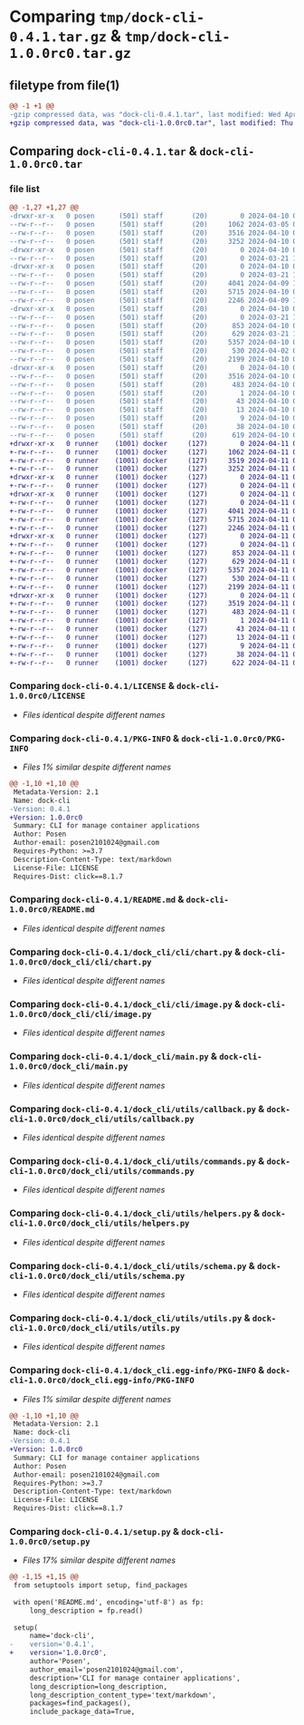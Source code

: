 # Comparing `tmp/dock-cli-0.4.1.tar.gz` & `tmp/dock-cli-1.0.0rc0.tar.gz`

## filetype from file(1)

```diff
@@ -1 +1 @@
-gzip compressed data, was "dock-cli-0.4.1.tar", last modified: Wed Apr 10 03:15:20 2024, max compression
+gzip compressed data, was "dock-cli-1.0.0rc0.tar", last modified: Thu Apr 11 09:49:11 2024, max compression
```

## Comparing `dock-cli-0.4.1.tar` & `dock-cli-1.0.0rc0.tar`

### file list

```diff
@@ -1,27 +1,27 @@
-drwxr-xr-x   0 posen      (501) staff       (20)        0 2024-04-10 03:15:20.559459 dock-cli-0.4.1/
--rw-r--r--   0 posen      (501) staff       (20)     1062 2024-03-05 06:48:54.000000 dock-cli-0.4.1/LICENSE
--rw-r--r--   0 posen      (501) staff       (20)     3516 2024-04-10 03:15:20.559207 dock-cli-0.4.1/PKG-INFO
--rw-r--r--   0 posen      (501) staff       (20)     3252 2024-04-10 02:52:04.000000 dock-cli-0.4.1/README.md
-drwxr-xr-x   0 posen      (501) staff       (20)        0 2024-04-10 03:15:20.555271 dock-cli-0.4.1/dock_cli/
--rw-r--r--   0 posen      (501) staff       (20)        0 2024-03-21 16:14:08.000000 dock-cli-0.4.1/dock_cli/__init__.py
-drwxr-xr-x   0 posen      (501) staff       (20)        0 2024-04-10 03:15:20.557097 dock-cli-0.4.1/dock_cli/cli/
--rw-r--r--   0 posen      (501) staff       (20)        0 2024-03-21 16:14:08.000000 dock-cli-0.4.1/dock_cli/cli/__init__.py
--rw-r--r--   0 posen      (501) staff       (20)     4041 2024-04-09 16:22:11.000000 dock-cli-0.4.1/dock_cli/cli/chart.py
--rw-r--r--   0 posen      (501) staff       (20)     5715 2024-04-10 03:04:21.000000 dock-cli-0.4.1/dock_cli/cli/image.py
--rw-r--r--   0 posen      (501) staff       (20)     2246 2024-04-09 17:50:45.000000 dock-cli-0.4.1/dock_cli/main.py
-drwxr-xr-x   0 posen      (501) staff       (20)        0 2024-04-10 03:15:20.558621 dock-cli-0.4.1/dock_cli/utils/
--rw-r--r--   0 posen      (501) staff       (20)        0 2024-03-21 16:14:08.000000 dock-cli-0.4.1/dock_cli/utils/__init__.py
--rw-r--r--   0 posen      (501) staff       (20)      853 2024-04-10 02:12:30.000000 dock-cli-0.4.1/dock_cli/utils/callback.py
--rw-r--r--   0 posen      (501) staff       (20)      629 2024-03-21 16:14:08.000000 dock-cli-0.4.1/dock_cli/utils/commands.py
--rw-r--r--   0 posen      (501) staff       (20)     5357 2024-04-10 03:08:28.000000 dock-cli-0.4.1/dock_cli/utils/helpers.py
--rw-r--r--   0 posen      (501) staff       (20)      530 2024-04-02 03:22:43.000000 dock-cli-0.4.1/dock_cli/utils/schema.py
--rw-r--r--   0 posen      (501) staff       (20)     2199 2024-04-10 02:13:11.000000 dock-cli-0.4.1/dock_cli/utils/utils.py
-drwxr-xr-x   0 posen      (501) staff       (20)        0 2024-04-10 03:15:20.558952 dock-cli-0.4.1/dock_cli.egg-info/
--rw-r--r--   0 posen      (501) staff       (20)     3516 2024-04-10 03:15:20.000000 dock-cli-0.4.1/dock_cli.egg-info/PKG-INFO
--rw-r--r--   0 posen      (501) staff       (20)      483 2024-04-10 03:15:20.000000 dock-cli-0.4.1/dock_cli.egg-info/SOURCES.txt
--rw-r--r--   0 posen      (501) staff       (20)        1 2024-04-10 03:15:20.000000 dock-cli-0.4.1/dock_cli.egg-info/dependency_links.txt
--rw-r--r--   0 posen      (501) staff       (20)       43 2024-04-10 03:15:20.000000 dock-cli-0.4.1/dock_cli.egg-info/entry_points.txt
--rw-r--r--   0 posen      (501) staff       (20)       13 2024-04-10 03:15:20.000000 dock-cli-0.4.1/dock_cli.egg-info/requires.txt
--rw-r--r--   0 posen      (501) staff       (20)        9 2024-04-10 03:15:20.000000 dock-cli-0.4.1/dock_cli.egg-info/top_level.txt
--rw-r--r--   0 posen      (501) staff       (20)       38 2024-04-10 03:15:20.559508 dock-cli-0.4.1/setup.cfg
--rw-r--r--   0 posen      (501) staff       (20)      619 2024-04-10 01:50:43.000000 dock-cli-0.4.1/setup.py
+drwxr-xr-x   0 runner    (1001) docker     (127)        0 2024-04-11 09:49:11.633998 dock-cli-1.0.0rc0/
+-rw-r--r--   0 runner    (1001) docker     (127)     1062 2024-04-11 09:48:59.000000 dock-cli-1.0.0rc0/LICENSE
+-rw-r--r--   0 runner    (1001) docker     (127)     3519 2024-04-11 09:49:11.633998 dock-cli-1.0.0rc0/PKG-INFO
+-rw-r--r--   0 runner    (1001) docker     (127)     3252 2024-04-11 09:48:59.000000 dock-cli-1.0.0rc0/README.md
+drwxr-xr-x   0 runner    (1001) docker     (127)        0 2024-04-11 09:49:11.629998 dock-cli-1.0.0rc0/dock_cli/
+-rw-r--r--   0 runner    (1001) docker     (127)        0 2024-04-11 09:48:59.000000 dock-cli-1.0.0rc0/dock_cli/__init__.py
+drwxr-xr-x   0 runner    (1001) docker     (127)        0 2024-04-11 09:49:11.629998 dock-cli-1.0.0rc0/dock_cli/cli/
+-rw-r--r--   0 runner    (1001) docker     (127)        0 2024-04-11 09:48:59.000000 dock-cli-1.0.0rc0/dock_cli/cli/__init__.py
+-rw-r--r--   0 runner    (1001) docker     (127)     4041 2024-04-11 09:48:59.000000 dock-cli-1.0.0rc0/dock_cli/cli/chart.py
+-rw-r--r--   0 runner    (1001) docker     (127)     5715 2024-04-11 09:48:59.000000 dock-cli-1.0.0rc0/dock_cli/cli/image.py
+-rw-r--r--   0 runner    (1001) docker     (127)     2246 2024-04-11 09:48:59.000000 dock-cli-1.0.0rc0/dock_cli/main.py
+drwxr-xr-x   0 runner    (1001) docker     (127)        0 2024-04-11 09:49:11.633998 dock-cli-1.0.0rc0/dock_cli/utils/
+-rw-r--r--   0 runner    (1001) docker     (127)        0 2024-04-11 09:48:59.000000 dock-cli-1.0.0rc0/dock_cli/utils/__init__.py
+-rw-r--r--   0 runner    (1001) docker     (127)      853 2024-04-11 09:48:59.000000 dock-cli-1.0.0rc0/dock_cli/utils/callback.py
+-rw-r--r--   0 runner    (1001) docker     (127)      629 2024-04-11 09:48:59.000000 dock-cli-1.0.0rc0/dock_cli/utils/commands.py
+-rw-r--r--   0 runner    (1001) docker     (127)     5357 2024-04-11 09:48:59.000000 dock-cli-1.0.0rc0/dock_cli/utils/helpers.py
+-rw-r--r--   0 runner    (1001) docker     (127)      530 2024-04-11 09:48:59.000000 dock-cli-1.0.0rc0/dock_cli/utils/schema.py
+-rw-r--r--   0 runner    (1001) docker     (127)     2199 2024-04-11 09:48:59.000000 dock-cli-1.0.0rc0/dock_cli/utils/utils.py
+drwxr-xr-x   0 runner    (1001) docker     (127)        0 2024-04-11 09:49:11.633998 dock-cli-1.0.0rc0/dock_cli.egg-info/
+-rw-r--r--   0 runner    (1001) docker     (127)     3519 2024-04-11 09:49:11.000000 dock-cli-1.0.0rc0/dock_cli.egg-info/PKG-INFO
+-rw-r--r--   0 runner    (1001) docker     (127)      483 2024-04-11 09:49:11.000000 dock-cli-1.0.0rc0/dock_cli.egg-info/SOURCES.txt
+-rw-r--r--   0 runner    (1001) docker     (127)        1 2024-04-11 09:49:11.000000 dock-cli-1.0.0rc0/dock_cli.egg-info/dependency_links.txt
+-rw-r--r--   0 runner    (1001) docker     (127)       43 2024-04-11 09:49:11.000000 dock-cli-1.0.0rc0/dock_cli.egg-info/entry_points.txt
+-rw-r--r--   0 runner    (1001) docker     (127)       13 2024-04-11 09:49:11.000000 dock-cli-1.0.0rc0/dock_cli.egg-info/requires.txt
+-rw-r--r--   0 runner    (1001) docker     (127)        9 2024-04-11 09:49:11.000000 dock-cli-1.0.0rc0/dock_cli.egg-info/top_level.txt
+-rw-r--r--   0 runner    (1001) docker     (127)       38 2024-04-11 09:49:11.633998 dock-cli-1.0.0rc0/setup.cfg
+-rw-r--r--   0 runner    (1001) docker     (127)      622 2024-04-11 09:48:59.000000 dock-cli-1.0.0rc0/setup.py
```

### Comparing `dock-cli-0.4.1/LICENSE` & `dock-cli-1.0.0rc0/LICENSE`

 * *Files identical despite different names*

### Comparing `dock-cli-0.4.1/PKG-INFO` & `dock-cli-1.0.0rc0/PKG-INFO`

 * *Files 1% similar despite different names*

```diff
@@ -1,10 +1,10 @@
 Metadata-Version: 2.1
 Name: dock-cli
-Version: 0.4.1
+Version: 1.0.0rc0
 Summary: CLI for manage container applications
 Author: Posen
 Author-email: posen2101024@gmail.com
 Requires-Python: >=3.7
 Description-Content-Type: text/markdown
 License-File: LICENSE
 Requires-Dist: click==8.1.7
```

### Comparing `dock-cli-0.4.1/README.md` & `dock-cli-1.0.0rc0/README.md`

 * *Files identical despite different names*

### Comparing `dock-cli-0.4.1/dock_cli/cli/chart.py` & `dock-cli-1.0.0rc0/dock_cli/cli/chart.py`

 * *Files identical despite different names*

### Comparing `dock-cli-0.4.1/dock_cli/cli/image.py` & `dock-cli-1.0.0rc0/dock_cli/cli/image.py`

 * *Files identical despite different names*

### Comparing `dock-cli-0.4.1/dock_cli/main.py` & `dock-cli-1.0.0rc0/dock_cli/main.py`

 * *Files identical despite different names*

### Comparing `dock-cli-0.4.1/dock_cli/utils/callback.py` & `dock-cli-1.0.0rc0/dock_cli/utils/callback.py`

 * *Files identical despite different names*

### Comparing `dock-cli-0.4.1/dock_cli/utils/commands.py` & `dock-cli-1.0.0rc0/dock_cli/utils/commands.py`

 * *Files identical despite different names*

### Comparing `dock-cli-0.4.1/dock_cli/utils/helpers.py` & `dock-cli-1.0.0rc0/dock_cli/utils/helpers.py`

 * *Files identical despite different names*

### Comparing `dock-cli-0.4.1/dock_cli/utils/schema.py` & `dock-cli-1.0.0rc0/dock_cli/utils/schema.py`

 * *Files identical despite different names*

### Comparing `dock-cli-0.4.1/dock_cli/utils/utils.py` & `dock-cli-1.0.0rc0/dock_cli/utils/utils.py`

 * *Files identical despite different names*

### Comparing `dock-cli-0.4.1/dock_cli.egg-info/PKG-INFO` & `dock-cli-1.0.0rc0/dock_cli.egg-info/PKG-INFO`

 * *Files 1% similar despite different names*

```diff
@@ -1,10 +1,10 @@
 Metadata-Version: 2.1
 Name: dock-cli
-Version: 0.4.1
+Version: 1.0.0rc0
 Summary: CLI for manage container applications
 Author: Posen
 Author-email: posen2101024@gmail.com
 Requires-Python: >=3.7
 Description-Content-Type: text/markdown
 License-File: LICENSE
 Requires-Dist: click==8.1.7
```

### Comparing `dock-cli-0.4.1/setup.py` & `dock-cli-1.0.0rc0/setup.py`

 * *Files 17% similar despite different names*

```diff
@@ -1,15 +1,15 @@
 from setuptools import setup, find_packages
 
 with open('README.md', encoding='utf-8') as fp:
     long_description = fp.read()
 
 setup(
     name='dock-cli',
-    version='0.4.1',
+    version='1.0.0rc0',
     author='Posen',
     author_email='posen2101024@gmail.com',
     description='CLI for manage container applications',
     long_description=long_description,
     long_description_content_type='text/markdown',
     packages=find_packages(),
     include_package_data=True,
```

